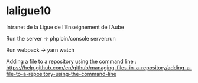# laligue10
Intranet de la Ligue de l'Enseignement de l'Aube

Run the server -> php bin/console server:run

Run webpack -> yarn watch

Adding a file to a repository using the command line : https://help.github.com/en/github/managing-files-in-a-repository/adding-a-file-to-a-repository-using-the-command-line
